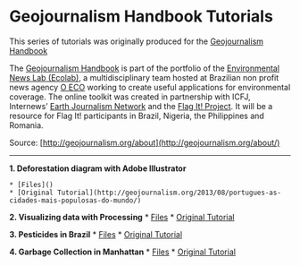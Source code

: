 # Geojournalism Handbook Tutorials
 
This series of tutorials was originally produced for the [Geojournalism
Handbook](http://geojournalism.org/)

The [Geojournalism
Handbook](http://geojournalism.org/) is part of the portfolio of the
[Environmental News Lab (Ecolab)](http://www.oeco.org.br/), a multidisciplinary team hosted at
Brazilian non profit news agency [O ECO](http://ecolab.oeco.org.br/) working to create useful
applications for environmental coverage. The online toolkit was created
in partnership with ICFJ, Internews’ [Earth Journalism Network](http://earthjournalism.net/) and the
[Flag It! Project](http://ecolab.oeco.org.br/projects/flagit/). It will be a resource for Flag It! participants in
Brazil, Nigeria, the Philippines and Romania.

Source: [http://geojournalism.org/about](http://geojournalism.org/about/)

---

**1. Deforestation diagram with Adobe Illustrator**

	* [Files]()
	* [Original Tutorial](http://geojournalism.org/2013/08/portugues-as-cidades-mais-populosas-do-mundo/)

**2. Visualizing data with Processing**
	* [Files]()
	* [Original Tutorial](http://geojournalism.org/2013/08/portugues-as-cidades-mais-populosas-do-mundo/)
	
**3. Pesticides in Brazil**
	* [Files]()
	* [Original Tutorial](http://geojournalism.org/2013/08/portugues-as-cidades-mais-populosas-do-mundo/)

**4. Garbage Collection in Manhattan**
	* [Files]()
	* [Original Tutorial](http://geojournalism.org/2013/08/portugues-as-cidades-mais-populosas-do-mundo/)	
